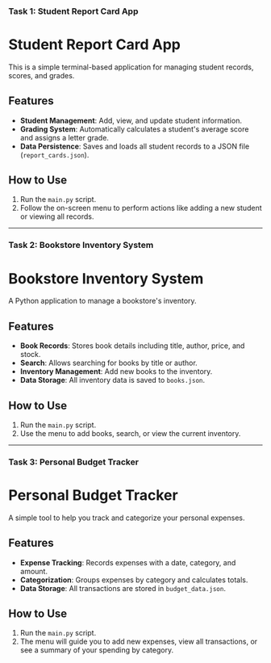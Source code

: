 ### Task 1: Student Report Card App

# Student Report Card App

This is a simple terminal-based application for managing student records, scores, and grades.

## Features
- **Student Management**: Add, view, and update student information.
- **Grading System**: Automatically calculates a student's average score and assigns a letter grade.
- **Data Persistence**: Saves and loads all student records to a JSON file (`report_cards.json`).

## How to Use
1.  Run the `main.py` script.
2.  Follow the on-screen menu to perform actions like adding a new student or viewing all records.

---

### Task 2: Bookstore Inventory System

# Bookstore Inventory System

A Python application to manage a bookstore's inventory.

## Features
- **Book Records**: Stores book details including title, author, price, and stock.
- **Search**: Allows searching for books by title or author.
- **Inventory Management**: Add new books to the inventory.
- **Data Storage**: All inventory data is saved to `books.json`.

## How to Use
1.  Run the `main.py` script.
2.  Use the menu to add books, search, or view the current inventory.

---

### Task 3: Personal Budget Tracker

# Personal Budget Tracker

A simple tool to help you track and categorize your personal expenses.

## Features
- **Expense Tracking**: Records expenses with a date, category, and amount.
- **Categorization**: Groups expenses by category and calculates totals.
- **Data Storage**: All transactions are stored in `budget_data.json`.

## How to Use
1.  Run the `main.py` script.
2.  The menu will guide you to add new expenses, view all transactions, or see a summary of your spending by category.